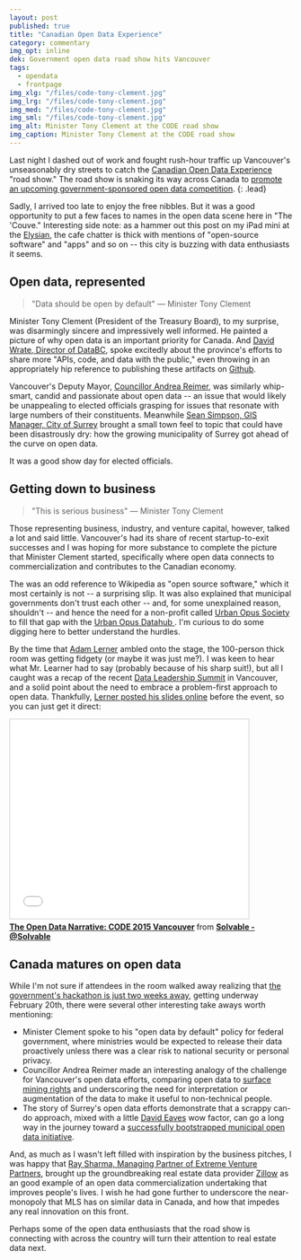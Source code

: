 ```yaml
---
layout: post
published: true
title: "Canadian Open Data Experience"
category: commentary
img_opt: inline
dek: Government open data road show hits Vancouver
tags: 
  - opendata
  - frontpage
img_xlg: "/files/code-tony-clement.jpg"
img_lrg: "/files/code-tony-clement.jpg"
img_med: "/files/code-tony-clement.jpg"
img_sml: "/files/code-tony-clement.jpg"
img_alt: Minister Tony Clement at the CODE road show
img_caption: Minister Tony Clement at the CODE road show
---
```



Last night I dashed out of work and fought rush-hour traffic up Vancouver's unseasonably dry streets to catch the [Canadian Open Data Experience][1] "road show." The road show is snaking its way across Canada to [promote an upcoming government-sponsored open data competition][1].
{: .lead}

Sadly, I arrived too late to enjoy the free nibbles. But it was a good opportunity to put a few faces to names in the open data scene here in "The 'Couve." Interesting side note: as a hammer out this post on my iPad mini at the [Elysian](http://elysiancoffee.com/), the cafe chatter is thick with mentions of "open-source software" and "apps" and so on -- this city is buzzing with data enthusiasts it seems.

## Open data, represented

> "Data should be open by default"
> &mdash; Minister Tony Clement

Minister Tony Clement (President of the Treasury Board), to my surprise, was disarmingly sincere and impressively well informed. He painted a picture of why open data is an important priority for Canada. And [David Wrate, Director of DataBC](http://www.data.gov.bc.ca/), spoke excitedly about the province's efforts to share more "APIs, code, and data with the public," even throwing in an appropriately hip reference to publishing these artifacts on [Github](http://github.com).

Vancouver's Deputy Mayor, [Councillor Andrea Reimer](http://vancouver.ca/your-government/andrea-reimer.aspx), was similarly whip-smart, candid and passionate about open data -- an issue that would likely be unappealing to elected officials grasping for issues that resonate with large numbers of their constituents. Meanwhile [Sean Simpson, GIS Manager, City of Surrey](http://data.surrey.ca/) brought a small town feel to topic that could have been disastrously dry: how the growing municipality of Surrey got ahead of the curve on open data.

It was a good show day for elected officials.

## Getting down to business

> "This is serious business"
> &mdash; Minister Tony Clement

Those representing business, industry, and venture capital, however, talked a lot and said little. Vancouver's had its share of recent startup-to-exit successes and I was hoping for more substance to complete the picture that Minister Clement started, specifically where open data connects to commercialization and contributes to the Canadian economy.

The was an odd reference to Wikipedia as "open source software," which it most certainly is not -- a surprising slip. It was also explained that municipal governments don't trust each other -- and, for some unexplained reason, shouldn't -- and hence the need for a non-profit called [Urban Opus Society](http://urbanopus.net/) to fill that gap with the [Urban Opus Datahub
](http://urbanopus.net/datahub/). I'm curious to do some digging here to better understand the hurdles.

By the time that [Adam Lerner](https://twitter.com/adamler) ambled onto the stage, the 100-person thick room was getting fidgety (or maybe it was just me?). I was keen to hear what Mr. Learner had to say (probably because of his sharp suit!),  but all I caught was a recap of the recent [Data Leadership Summit](http://www.datasummit.ca/) in Vancouver, and a solid point about the need to embrace a problem-first approach to open data. Thankfully, [Lerner posted his slides online](http://www.slideshare.net/adamlerner/solvable-code-2015-roadshow-presentation-v1) before the event, so you can just get it direct:

<iframe src="//www.slideshare.net/slideshow/embed_code/44560257" width="425" height="355" frameborder="0" marginwidth="0" marginheight="0" scrolling="no" style="border:1px solid #CCC; border-width:1px; margin-bottom:5px; max-width: 100%;" allowfullscreen> </iframe> <div style="margin-bottom:5px"> <strong> <a href="//www.slideshare.net/adamlerner/solvable-code-2015-roadshow-presentation-v1" title="The Open Data Narrative: CODE 2015 Vancouver" target="_blank">The Open Data Narrative: CODE 2015 Vancouver</a> </strong> from <strong><a href="//www.slideshare.net/adamlerner" target="_blank">Solvable - @Solvable</a></strong> </div>

## Canada matures on open data

While I'm not sure if attendees in the room walked away realizing that [the government's hackathon is just two weeks away][1], getting underway February 20th, there were several other interesting take aways worth mentioning:

* Minister Clement spoke to his "open data by default" policy for federal government, where ministries would be expected to release their data proactively unless there was a clear risk to national security or personal privacy.
* Councillor Andrea Reimer made an interesting analogy of the challenge for Vancouver's open data efforts, comparing open data to [surface mining rights](https://en.wikipedia.org/wiki/Mineral_rights) and underscoring the need for interpretation or augmentation of the data to make it useful to non-technical people.
* The story of Surrey's open data efforts demonstrate that a scrappy can-do approach, mixed with a little [David Eaves](http://eaves.ca/about-david/) wow factor, can go a long way in the journey toward a [successfully bootstrapped municipal open data initiative](http://data.surrey.ca/).

And, as much as I wasn't left filled with inspiration by the business pitches, I was happy that [Ray Sharma, Managing Partner of Extreme Venture Partners](http://evp.vc/team/), brought up the groundbreaking real estate data provider [Zillow](http://www.zillow.com/) as an good example of an open data commercialization undertaking that improves people's lives. I wish he had gone further to underscore the near-monopoly that MLS has on similar data in Canada, and how that impedes any real innovation on this front.

Perhaps some of the open data enthusiasts that the road show is connecting with across the country will turn their attention to real estate data next.

[1]: https://www.canadianopendataexperience.ca
